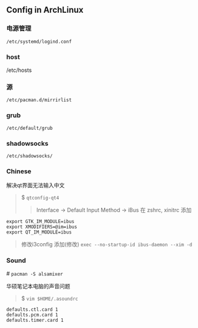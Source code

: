 ## Config in ArchLinux 

### 电源管理

``/etc/systemd/logind.conf``

### host

/etc/hosts

### 源

``/etc/pacman.d/mirrirlist``

### grub

``/etc/default/grub``

### shadowsocks

``/etc/shadowsocks/``

### Chinese

解决qt界面无法输入中文

> $ ``qtconfig-qt4``
> > Interface -> Default Input Method -> iBus
在 zshrc, xinitrc 添加
```shell
export GTK_IM_MODULE=ibus
export XMODIFIERS=@im=ibus
export QT_IM_MODULE=ibus
```
> 修改i3config 添加(修改) ``exec --no-startup-id ibus-daemon --xim -d``

### Sound

\#  ``pacman -S alsamixer``

华硕笔记本电脑的声音问题

> $ ``vim $HOME/.asoundrc``
```shell
defaults.ctl.card 1
defaults.pcm.card 1
defaults.timer.card 1
```
